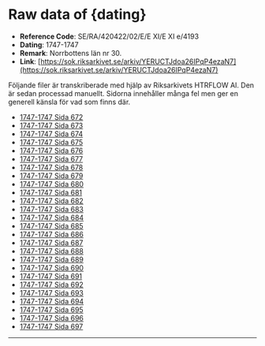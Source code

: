 
# Raw data of {dating}

- **Reference Code**: SE/RA/420422/02/E/E XI/E XI e/4193
- **Dating**: 1747-1747
- **Remark**: Norrbottens län nr 30.
- **Link**: [https://sok.riksarkivet.se/arkiv/YERUCTJdoa26IPqP4ezaN7](https://sok.riksarkivet.se/arkiv/YERUCTJdoa26IPqP4ezaN7)

Följande filer är transkriberade med hjälp av Riksarkivets HTRFLOW AI. Den är sedan processad manuellt. Sidorna innehåller många fel men ger en generell känsla för vad som finns där.

- [1747-1747 Sida 672](1747-Sida-672.md)
- [1747-1747 Sida 673](1747-Sida-673.md)
- [1747-1747 Sida 674](1747-Sida-674.md)
- [1747-1747 Sida 675](1747-Sida-675.md)
- [1747-1747 Sida 676](1747-Sida-676.md)
- [1747-1747 Sida 677](1747-Sida-677.md)
- [1747-1747 Sida 678](1747-Sida-678.md)
- [1747-1747 Sida 679](1747-Sida-679.md)
- [1747-1747 Sida 680](1747-Sida-680.md)
- [1747-1747 Sida 681](1747-Sida-681.md)
- [1747-1747 Sida 682](1747-Sida-682.md)
- [1747-1747 Sida 683](1747-Sida-683.md)
- [1747-1747 Sida 684](1747-Sida-684.md)
- [1747-1747 Sida 685](1747-Sida-685.md)
- [1747-1747 Sida 686](1747-Sida-686.md)
- [1747-1747 Sida 687](1747-Sida-687.md)
- [1747-1747 Sida 688](1747-Sida-688.md)
- [1747-1747 Sida 689](1747-Sida-689.md)
- [1747-1747 Sida 690](1747-Sida-690.md)
- [1747-1747 Sida 691](1747-Sida-691.md)
- [1747-1747 Sida 692](1747-Sida-692.md)
- [1747-1747 Sida 693](1747-Sida-693.md)
- [1747-1747 Sida 694](1747-Sida-694.md)
- [1747-1747 Sida 695](1747-Sida-695.md)
- [1747-1747 Sida 696](1747-Sida-696.md)
- [1747-1747 Sida 697](1747-Sida-697.md)
---
